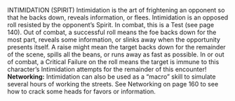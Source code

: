 INTIMIDATION (SPIRIT)
Intimidation is the art of frightening an opponent so that he backs down, reveals information, or flees.
Intimidation is an opposed roll resisted by the opponent’s Spirit. In combat, this is a Test (see page 140). Out of combat, a successful roll means the foe backs down for the most part, reveals some information, or slinks away when the opportunity presents itself. A raise might mean the target backs down for the remainder of the scene, spills all the beans, or runs away as fast as possible.
In or out of combat, a Critical Failure on the roll means the target is immune to this character’s Intimidation attempts for the remainder of this encounter!
**Networking:** Intimidation can also be used as a “macro” skill to simulate several hours of working the streets. See Networking on page 160 to see how to crack some heads for favors or information.